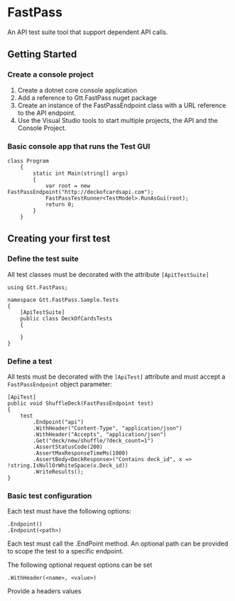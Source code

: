 # FastPass

An API test suite tool that support dependent API calls.

## Getting Started

### Create a console project

1. Create a dotnet core console application
2. Add a reference to Gtt.FastPass nuget package
3. Create an instance of the FastPassEndpoint class with a URL reference to the API endpoint.
4. Use the Visual Studio tools to start multiple projects, the API and the Console Project.

### Basic console app that runs the Test GUI

```
class Program
    {
        static int Main(string[] args)
        {
            var root = new FastPassEndpoint("http://deckofcardsapi.com");
            FastPassTestRunner<TestModel>.RunAsGui(root);
            return 0;
        }
    }
```


## Creating your first test

### Define the test suite

All test classes must be decorated with the attribute `[ApitTestSuite]`

```
using Gtt.FastPass;

namespace Gtt.FastPass.Sample.Tests
{
    [ApiTestSuite]
    public class DeckOfCardsTests
    {
    
    }
}
```

### Define a test

All tests must be decorated with the `[ApiTest]` attribute and must accept a `FastPassEndpoint` object parameter:

```
[ApiTest]
public void ShuffleDeck(FastPassEndpoint test)
{
    test
        .Endpoint("api") 
        .WithHeader("Content-Type", "application/json")
        .WithHeader("Accepts", "application/json")
        .Get("deck/new/shuffle/?deck_count=1")
        .AssertStatusCode(200)
        .AssertMaxResponseTimeMs(1000)
        .AssertBody<DeckResponse>("Contains deck_id", x => !string.IsNullOrWhiteSpace(x.Deck_id))
        .WriteResults();
}
```

### Basic test configuration

Each test must have the following options:

```
.Endpoint()
.Endpoint(<path>)
```
Each test must call the .EndPoint method. An optional path can be provided to scope the test to a specific endpoint.

The following optional request options can be set

```
.WithHeader(<name>, <value>)
```
Provide a headers values
